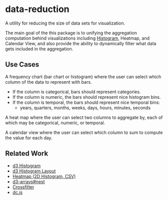 # data-reduction

A utility for reducing the size of data sets for visualization.

The main goal of the this package is to unifying the aggregation computation behind visualizations including [Histogram](http://bl.ocks.org/mbostock/3048450), Heatmap, and Calendar View, and also provide the ability to dynamically filter what data gets included in the aggregation.

## Use Cases

A frequency chart (bar chart or histogram) where the user can select which column of the data to represent with bars.

 * If the column is categorical, bars should represent categories.
 * If the column is numeric, the bars should represent nice histogram bins.
 * If the column is temporal, the bars should represent nice temporal bins:
   * years, quarters, months, weeks, days, hours, minutes, seconds

A heat map where the user can select two columns to aggregate by, each of which may be categorical, numeric, or temporal.

A calendar view where the user can select which column to sum to compute the value for each day.

## Related Work

 * [d3 Histogram](http://bl.ocks.org/mbostock/3048450)
 * [d3 Histogram Layout](https://github.com/mbostock/d3/blob/master/src/layout/histogram.js)
 * [Heatmap (2D Histogram, CSV)](http://bl.ocks.org/mbostock/3202354)
 * [d3-arrays#nest](https://github.com/d3/d3-arrays#nest)
 * [Crossfilter](http://square.github.io/crossfilter/)
 * [dc.js](https://dc-js.github.io/dc.js/)
